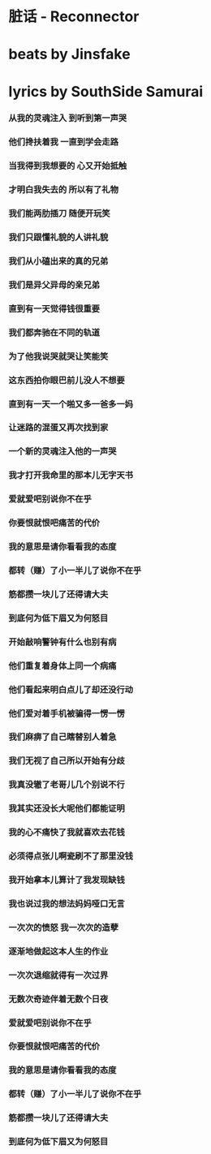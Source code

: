 # 脏话 - Reconnector
# beats by Jinsfake
# lyrics by SouthSide Samurai

### 从我的灵魂注入 到听到第一声哭
### 他们搀扶着我 一直到学会走路
### 当我得到我想要的 心又开始抵触
### 才明白我失去的 所以有了礼物
### 我们能两肋插刀 随便开玩笑
### 我们只跟懂礼貌的人讲礼貌
### 我们从小磕出来的真的兄弟
### 我们是异父异母的亲兄弟
### 直到有一天觉得钱很重要
### 我们都奔驰在不同的轨道
### 为了他我说哭就哭让笑能笑
### 这东西拍你眼巴前儿没人不想要
### 直到有一天一个啪又多一爸多一妈
### 让迷路的混蛋又再次找到家
### 一个新的灵魂注入他的一声哭
### 我才打开我命里的那本儿无字天书

### 爱就爱吧别说你不在乎
### 你要恨就恨吧痛苦的代价
### 我的意思是请你看看我的态度

### 都转（赚）了小一半儿了说你不在乎
### 筋都攒一块儿了还得请大夫
### 到底何为低下眉又为何怒目
### 开始敲响警钟有什么也别有病
### 他们重复着身体上同一个病痛
### 他们看起来明白点儿了却还没行动
### 他们爱对着手机被骗得一愣一愣
### 我们麻痹了自己瞎替别人着急
### 我们无视了自己所以开始有分歧
### 我真没辙了老哥儿几个别说不行
### 我其实还没长大呢他们都能证明
### 我的心不痛快了我就喜欢去花钱
### 必须得点张儿啊瓷刷不了那里没钱
### 我开始拿本儿算计了我发现缺钱
### 我也说过我的想法妈妈哑口无言
### 一次次的愤怒 我一次次的造孽
### 逐渐地做起这本人生的作业
### 一次次退缩就得有一次过界
### 无数次奇迹伴着无数个日夜

### 爱就爱吧别说你不在乎
### 你要恨就恨吧痛苦的代价
### 我的意思是请你看看我的态度

### 都转（赚）了小一半儿了说你不在乎
### 筋都攒一块儿了还得请大夫
### 到底何为低下眉又为何怒目
